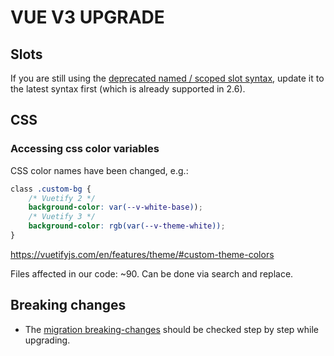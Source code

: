 # VUE V3 UPGRADE

## Slots

If you are still using the [deprecated named / scoped slot syntax](https://v2.vuejs.org/v2/guide/components-slots.html#Deprecated-Syntax), update it to the latest syntax first (which is already supported in 2.6).

## CSS

### Accessing css color variables

CSS color names have been changed, e.g.:

```css
class .custom-bg {
	/* Vuetify 2 */
	background-color: var(--v-white-base));
	/* Vuetify 3 */
	background-color: rgb(var(--v-theme-white));
}
```

<https://vuetifyjs.com/en/features/theme/#custom-theme-colors>

Files affected in our code: ~90. Can be done via search and replace.

## Breaking changes

- The [migration breaking-changes](https://v3-migration.vuejs.org/breaking-changes/) should be checked step by step while upgrading.

